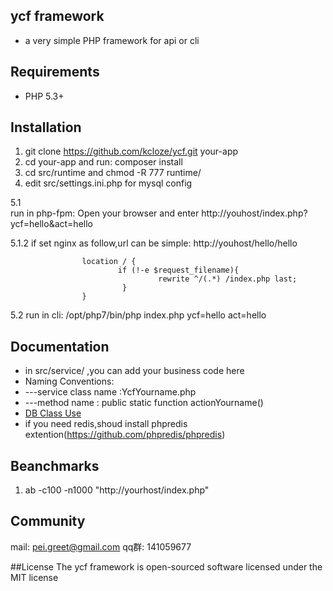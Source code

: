 ## ycf framework


* a very simple PHP framework  for api or cli 


## Requirements

* PHP 5.3+


## Installation

1. git clone https://github.com/kcloze/ycf.git your-app
2. cd your-app and run: composer install
3. cd src/runtime and chmod -R 777 runtime/
4. edit src/settings.ini.php for mysql config

5.1  
run in php-fpm: Open your browser and enter http://youhost/index.php?ycf=hello&act=hello

5.1.2 
if set nginx as follow,url can be simple: http://youhost/hello/hello

```
                location / {
                        if (!-e $request_filename){
                                 rewrite ^/(.*) /index.php last;
                         }
                }

```

5.2 
run in cli: /opt/php7/bin/php index.php ycf=hello act=hello

## Documentation
 * in src/service/ ,you can add your business code here
 * Naming Conventions: 
 * ---service class name :YcfYourname.php
 * ---method name : public static function actionYourname()
 * [DB Class Use](DB_README.md)
 * if you need redis,shoud install phpredis extention(https://github.com/phpredis/phpredis)

## Beanchmarks
1. ab -c100 -n1000 "http://yourhost/index.php"

## Community
mail: pei.greet@gmail.com
qq群: 141059677


##License
The ycf framework is open-sourced software licensed under the MIT license

